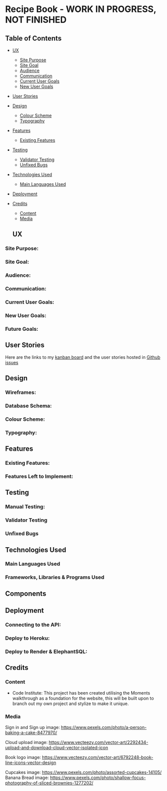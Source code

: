 # Recipe Book - WORK IN PROGRESS, NOT FINISHED

## Table of Contents
+ [UX](#ux "UX")
  + [Site Purpose](#site-purpose "Site Purpose")
  + [Site Goal](#site-goal "Site Goal")
  + [Audience](#audience "Audience")
  + [Communication](#communication "Communication")
  + [Current User Goals](#current-user-goals "Current User Goals")
  + [New User Goals](#new-user-goals "New User Goals")
+ [User Stories](#user-stories "User Stories")
+ [Design](#design "Design")
  + [Colour Scheme](#colour-scheme "Colour Scheme")
  + [Typography](#typography "Typography")
+ [Features](#features "Features")
  + [Existing Features](#existing-features "Existing Features")
+ [Testing](#testing "Testing")
  + [Validator Testing](#validator-testing "Validator Testing")
  + [Unfixed Bugs](#unfixed-bugs "Unfixed Bugs")
+ [Technologies Used](#technologies-used "Technologies Used")
  + [Main Languages Used](#main-languages-used "Main Languages Used")
+ [Deployment](#deployment "Deployment")
+ [Credits](#credits "Credits")
  + [Content](#content "Content")
  + [Media](#media "Media")
  
  ## UX

### Site Purpose:


### Site Goal:


### Audience:


### Communication:


### Current User Goals:


### New User Goals:


### Future Goals:


## User Stories
Here are the links to my [kanban board](https://github.com/users/AlexanderJWard/projects/4) and the user stories hosted in [Github issues](https://github.com/AlexanderJWard/recipe-book/issues)

## Design

### Wireframes:



### Database Schema:


### Colour Scheme:



### Typography:


## Features

### Existing Features:


### Features Left to Implement:


## Testing

### Manual Testing:


### Validator Testing


### Unfixed Bugs


## Technologies Used
### Main Languages Used


### Frameworks, Libraries & Programs Used


## Components


## Deployment


### Connecting to the API:


### Deploy to Heroku:


### Deploy to Render & ElephantSQL:


## Credits

### Content
- Code Institute: This project has been created utilising the Moments walkthrough as a foundation for the website, this will be built upon to branch out my own project and stylize to make it unique.

### Media

Sign in and Sign up image: https://www.pexels.com/photo/a-person-baking-a-cake-8477970/

Cloud upload image: https://www.vecteezy.com/vector-art/2292434-upload-and-download-cloud-vector-isolated-icon

Book logo image: https://www.vecteezy.com/vector-art/6792248-book-line-icons-vector-design

Cupcakes image: https://www.pexels.com/photo/assorted-cupcakes-14105/
Banana Bread image: https://www.pexels.com/photo/shallow-focus-photography-of-sliced-brownies-1277202/
